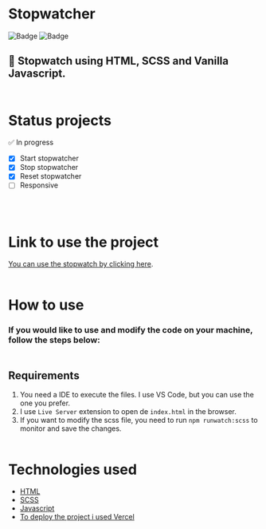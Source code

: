 # Stopwatcher

![Badge](https://img.shields.io/github/issues/LivHelen12/stopwatcher)
![Badge](https://img.shields.io/github/license/LivHelen12/stopwatcher)

## 🚀 Stopwatch using HTML, SCSS and Vanilla Javascript. <br/><br/>

# Status projects

✅ In progress

- [x] Start stopwatcher
- [x] Stop stopwatcher
- [x] Reset stopwatcher
- [ ] Responsive

<br/><br/>

# Link to use the project

[You can use the stopwatch by clicking here](https://stopwatcher-xi.vercel.app/). <br/><br/>

# How to use

### If you would like to use and modify the code on your machine, follow the steps below: <br/><br/>

## Requirements

1. You need a IDE to execute the files. I use VS Code, but you can use the one you prefer.
2. I use `Live Server` extension to open de `index.html` in the browser.
3. If you want to modify the scss file, you need to run `npm runwatch:scss` to monitor and save the changes. <br/><br/>

# Technologies used

- [HTML](https://developer.mozilla.org/pt-BR/docs/Web/HTML)
- [SCSS](https://sass-lang.com/)
- [Javascript](https://developer.mozilla.org/pt-BR/docs/Web/JavaScript)
- [To deploy the project i used Vercel](https://vercel.com/)
